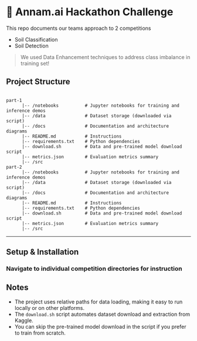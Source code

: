 # 🌱 Annam.ai Hackathon Challenge

This repo documents our teams approach to 2 competitions

- Soil Classification
- Soil Detection

> We used Data Enhancement techniques to address class imbalance in training set!

## Project Structure

```

part-1
      |-- /notebooks          # Jupyter notebooks for training and inference demos
      |-- /data               # Dataset storage (downloaded via script)
      |-- /docs               # Documentation and architecture diagrams
      |-- README.md           # Instructions
      |-- requirements.txt    # Python dependencies
      |-- download.sh         # Data and pre-trained model download script
      |-- metrics.json        # Evaluation metrics summary
      |-- /src
part-2
      |-- /notebooks          # Jupyter notebooks for training and inference demos
      |-- /data               # Dataset storage (downloaded via script)
      |-- /docs               # Documentation and architecture diagrams
      |-- README.md           # Instructions
      |-- requirements.txt    # Python dependencies
      |-- download.sh         # Data and pre-trained model download script
      |-- metrics.json        # Evaluation metrics summary
      |-- /src

```

---

## Setup & Installation

### Navigate to individual competition directories for instruction

## Notes

- The project uses relative paths for data loading, making it easy to run locally or on other platforms.
- The `download.sh` script automates dataset download and extraction from Kaggle.
- You can skip the pre-trained model download in the script if you prefer to train from scratch.
